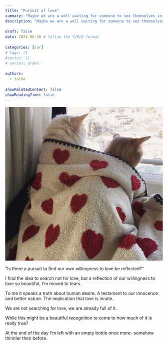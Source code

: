 ```yaml
---
title: "Pursuit of love"
summary: "Maybe we are a well waiting for someone to see themselves in us and break their fast"
description: "Maybe we are a well waiting for someone to see themselves in us and break their fast"

draft: false
date: 2024-06-30 # follow the Y/M/D format 

categories: [car]
# tags: []
#series: []
# series\_order: 

authors:
  - talha

showRelatedContent: false
showReadingTime: false
---
```


![](image.jpg)

"Is there a pursuit to find our own willingness to love be reflected?"

I find the idea to search not for love, but a reflection of our willingness to love so beautiful, I'm moved to tears.

To me it speaks a truth about human desire. A testament to our innocence and better nature. The implication that love is innate.

We are not searching for love, we are already full of it.

While this might be a beautiful recognition to come to how much of it is really true?

At the end of the day I'm left with an empty bottle once more- somehow thirstier then before.

